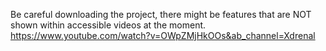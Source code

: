 Be careful downloading the project, there might be features that are NOT shown within accessible videos at the moment.
https://www.youtube.com/watch?v=OWpZMjHkOOs&ab_channel=Xdrenal
